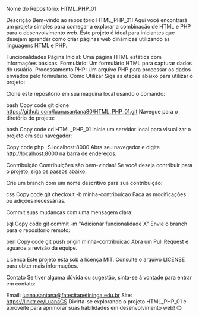Nome do Repositório: HTML_PHP_01

Descrição
Bem-vindo ao repositório HTML_PHP_01! Aqui você encontrará um projeto simples para começar a explorar a combinação de HTML e PHP para o desenvolvimento web. Este projeto é ideal para iniciantes que desejam aprender como criar páginas web dinâmicas utilizando as linguagens HTML e PHP.

Funcionalidades
Página Inicial: Uma página HTML estática com informações básicas.
Formulário: Um formulário HTML para capturar dados do usuário.
Processamento PHP: Um arquivo PHP para processar os dados enviados pelo formulário.
Como Utilizar
Siga as etapas abaixo para utilizar o projeto:

Clone este repositório em sua máquina local usando o comando:

bash
Copy code
git clone https://github.com/luanasantana80/HTML_PHP_01.git
Navegue para o diretório do projeto:

bash
Copy code
cd HTML_PHP_01
Inicie um servidor local para visualizar o projeto em seu navegador:

Copy code
php -S localhost:8000
Abra seu navegador e digite http://localhost:8000 na barra de endereços.

Contribuição
Contribuições são bem-vindas! Se você deseja contribuir para o projeto, siga os passos abaixo:

Crie um branch com um nome descritivo para sua contribuição:

css
Copy code
git checkout -b minha-contribuicao
Faça as modificações ou adições necessárias.

Commit suas mudanças com uma mensagem clara:

sql
Copy code
git commit -m "Adicionar funcionalidade X"
Envie o branch para o repositório remoto:

perl
Copy code
git push origin minha-contribuicao
Abra um Pull Request e aguarde a revisão da equipe.

Licença
Este projeto está sob a licença MIT. Consulte o arquivo LICENSE para obter mais informações.

Contato
Se tiver alguma dúvida ou sugestão, sinta-se à vontade para entrar em contato:

Email: luana.santana@fatecitapetininga.edu.br
Site: https://linktr.ee/LuanaCS
Divirta-se explorando o projeto HTML_PHP_01 e aproveite para aprimorar suas habilidades em desenvolvimento web! 😊
